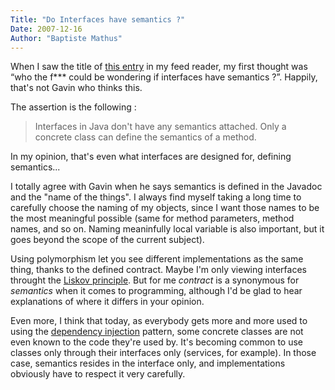 ```yaml
---
Title: "Do Interfaces have semantics ?"
Date: 2007-12-16
Author: "Baptiste Mathus"
---
```




When I saw the title of [this
entry](http://in.relation.to/Bloggers/DoInterfacesHaveSemantics) in my
feed reader, my first thought was “who the f\*\*\* could be wondering if
interfaces have semantics ?”. Happily, that's not Gavin who thinks this.

The assertion is the following :

> Interfaces in Java don't have any semantics attached. Only a concrete
> class can define the semantics of a method.

In my opinion, that's even what interfaces are designed for, defining
semantics...

I totally agree with Gavin when he says semantics is defined in the
Javadoc and the "name of the things". I always find myself taking a long
time to carefully choose the naming of my objects, since I want those
names to be the most meaningful possible (same for method parameters,
method names, and so on. Naming meaninfully local variable is also
important, but it goes beyond the scope of the current subject).

Using polymorphism let you see different implementations as the same
thing, thanks to the defined contract. Maybe I'm only viewing interfaces
throught the [Liskov
principle](http://en.wikipedia.org/wiki/Liskov_substitution_principle).
But for me *contract* is a synonymous for *semantics* when it comes to
programming, although I'd be glad to hear explanations of where it
differs in your opinion.

Even more, I think that today, as everybody gets more and more used to
using the [dependency
injection](http://en.wikipedia.org/wiki/Dependency_injection) pattern,
some concrete classes are not even known to the code they're used by.
It's becoming common to use classes only through their interfaces only
(services, for example). In those case, semantics resides in the
interface only, and implementations obviously have to respect it very
carefully.

